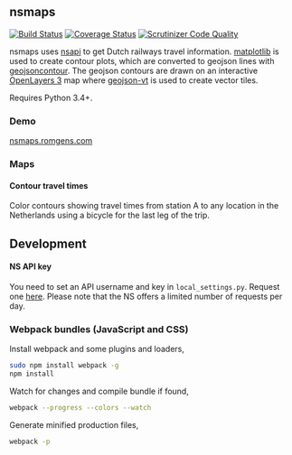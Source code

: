 ## nsmaps

[![Build Status](https://travis-ci.org/bartromgens/nsmaps.svg?branch=master)](https://travis-ci.org/bartromgens/nsmaps)
[![Coverage Status](https://coveralls.io/repos/github/bartromgens/nsmaps/badge.svg?branch=master)](https://coveralls.io/github/bartromgens/nsmaps?branch=master)
[![Scrutinizer Code Quality](https://scrutinizer-ci.com/g/bartromgens/nsmaps/badges/quality-score.png?b=master)](https://scrutinizer-ci.com/g/bartromgens/nsmaps/?branch=master)

nsmaps uses [nsapi](https://github.com/aquatix/ns-api) to get Dutch railways travel information. 
[matplotlib](https://github.com/matplotlib/matplotlib) is used to create contour plots, which are converted to geojson lines with [geojsoncontour](https://github.com/bartromgens/geojsoncontour). 
The geojson contours are drawn on an interactive [OpenLayers 3](https://github.com/openlayers/ol3) map where [geojson-vt](https://github.com/mapbox/geojson-vt) is used to create vector tiles.  

Requires Python 3.4+.

### Demo

[nsmaps.romgens.com](http://nsmaps.romgens.com)

### Maps

#### Contour travel times

Color contours showing travel times from station A to any location in the Netherlands using a bicycle for the last leg of the trip. 

## Development

#### NS API key 

You need to set an API username and key in `local_settings.py`. 
Request one [here](http://www.ns.nl/en/travel-information/ns-api).
Please note that the NS offers a limited number of requests per day. 

### Webpack bundles (JavaScript and CSS)

Install webpack and some plugins and loaders,
```bash
sudo npm install webpack -g
npm install
```

Watch for changes and compile bundle if found,
```bash
webpack --progress --colors --watch
```

Generate minified production files,
```bash
webpack -p
```
